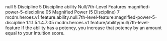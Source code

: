 <ability>
  <metadata>
    <class>null</class>
    <cost>5 Discipline</cost>
    <cost_amount>5</cost_amount>
    <cost_resource>Discipline</cost_resource>
    <feature_type>ability</feature_type>
    <file_dpath>Null/7th-Level Features</file_dpath>
    <item_id>magnified-power-5-discipline</item_id>
    <item_index>05</item_index>
    <item_name>Magnified Power (5 Discipline)</item_name>
    <level>7</level>
    <scc>mcdm.heroes.v1:feature.ability.null.7th-level-feature:magnified-power-5-discipline</scc>
    <scdc>1.1.1:5.1.4.7:05</scdc>
    <source>mcdm.heroes.v1</source>
    <type>feature/ability/null/7th-level-feature</type>
  </metadata>
  <effects>
    <effect type="mundane">If the ability has a potency, you increase that potency by an amount equal to your Intuition score.</effect>
  </effects>
</ability>

